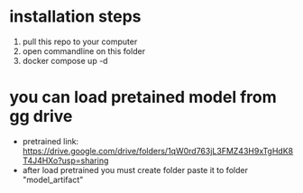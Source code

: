 # installation steps

1) pull this repo to your computer
2) open commandline on this folder 
3) docker compose up -d

# you can load pretained model from gg drive
- pretrained link: https://drive.google.com/drive/folders/1qW0rd763jL3FMZ43H9xTgHdK8T4J4HXo?usp=sharing
- after load pretrained you must create folder paste it to folder "model_artifact"

